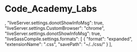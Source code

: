# Code_Academy_Labs
  ,
  "liveServer.settings.donotShowInfoMsg": true,
    "liveServer.settings.CustomBrowser": "chrome",
    "liveServer.settings.donotShowInfoMsg": true,
    "liveSassCompile.settings.formats": [
       {
        "format": "expanded",
        "extensionName": ".css",
        "savePath": "~/../css/"
      }
    ],
